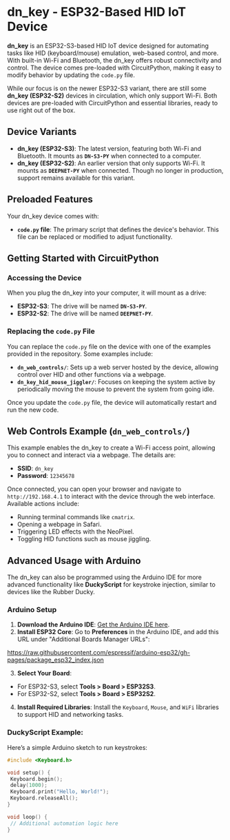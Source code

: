 # dn_key - ESP32-Based HID IoT Device

**dn_key** is an ESP32-S3-based HID IoT device designed for automating tasks like HID (keyboard/mouse) emulation, web-based control, and more. With built-in Wi-Fi and Bluetooth, the dn_key offers robust connectivity and control. The device comes pre-loaded with CircuitPython, making it easy to modify behavior by updating the `code.py` file.

While our focus is on the newer ESP32-S3 variant, there are still some **dn_key (ESP32-S2)** devices in circulation, which only support Wi-Fi. Both devices are pre-loaded with CircuitPython and essential libraries, ready to use right out of the box.

## Device Variants

- **dn_key (ESP32-S3)**: The latest version, featuring both Wi-Fi and Bluetooth. It mounts as **`DN-S3-PY`** when connected to a computer.
- **dn_key (ESP32-S2)**: An earlier version that only supports Wi-Fi. It mounts as **`DEEPNET-PY`** when connected. Though no longer in production, support remains available for this variant.

## Preloaded Features

Your dn_key device comes with:

- **`code.py` file**: The primary script that defines the device's behavior. This file can be replaced or modified to adjust functionality.

## Getting Started with CircuitPython

### Accessing the Device

When you plug the dn_key into your computer, it will mount as a drive:

- **ESP32-S3**: The drive will be named **`DN-S3-PY`**.
- **ESP32-S2**: The drive will be named **`DEEPNET-PY`**.

### Replacing the `code.py` File

You can replace the `code.py` file on the device with one of the examples provided in the repository. Some examples include:

- **`dn_web_controls/`**: Sets up a web server hosted by the device, allowing control over HID and other functions via a webpage.
- **`dn_key_hid_mouse_jiggler/`**: Focuses on keeping the system active by periodically moving the mouse to prevent the system from going idle.

Once you update the `code.py` file, the device will automatically restart and run the new code.

## Web Controls Example (`dn_web_controls/`)

This example enables the dn_key to create a Wi-Fi access point, allowing you to connect and interact via a webpage. The details are:

- **SSID**: `dn_key`
- **Password**: `12345678`

Once connected, you can open your browser and navigate to `http://192.168.4.1` to interact with the device through the web interface. Available actions include:

- Running terminal commands like `cmatrix`.
- Opening a webpage in Safari.
- Triggering LED effects with the NeoPixel.
- Toggling HID functions such as mouse jiggling.

## Advanced Usage with Arduino

The dn_key can also be programmed using the Arduino IDE for more advanced functionality like **DuckyScript** for keystroke injection, similar to devices like the Rubber Ducky.

### Arduino Setup

1. **Download the Arduino IDE**: [Get the Arduino IDE here](https://www.arduino.cc/en/software).
2. **Install ESP32 Core**: Go to **Preferences** in the Arduino IDE, and add this URL under "Additional Boards Manager URLs":

https://raw.githubusercontent.com/espressif/arduino-esp32/gh-pages/package_esp32_index.json

3. **Select Your Board**:
- For ESP32-S3, select **Tools > Board > ESP32S3**.
- For ESP32-S2, select **Tools > Board > ESP32S2**.

4. **Install Required Libraries**: Install the `Keyboard`, `Mouse`, and `WiFi` libraries to support HID and networking tasks.

### DuckyScript Example:

Here’s a simple Arduino sketch to run keystrokes:

```cpp
#include <Keyboard.h>

void setup() {
 Keyboard.begin();
 delay(1000);
 Keyboard.print("Hello, World!");
 Keyboard.releaseAll();
}

void loop() {
 // Additional automation logic here
}




